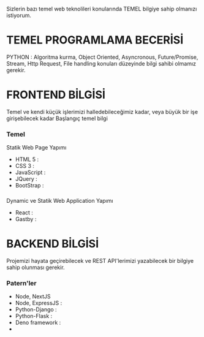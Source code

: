 Sizlerin bazı temel web teknolileri konularında TEMEL bilgiye sahip olmanızı istiyorum.

# TEMEL PROGRAMLAMA BECERİSİ
PYTHON : Algoritma kurma, Object Oriented, Asyncronous, Future/Promise, Stream, Http Request, File handling konuları düzeyinde bilgi sahibi olmamız gerekir.


# FRONTEND BİLGİSİ
Temel ve kendi küçük işlerimizi halledebileceğimiz kadar, veya büyük bir işe girişebilecek kadar Başlangıç temel bilgi

### Temel
Statik Web Page Yapımı
+ HTML 5 : 
+ CSS 3 :
+ JavaScript :
+ JQuery : 
+ BootStrap : 

### 
Dynamic ve Statik Web Application Yapımı
+ React :
+ Gastby :
  

# BACKEND BİLGİSİ
Projemizi hayata geçirebilecek ve REST API'lerimizi yazabilecek bir bilgiye sahip olunması gerekir.

### Patern'ler
+ Node, NextJS 
+ Node, ExpressJS : 
+ Python-Django :
+ Python-Flask :
+ Deno framework :
+ 
